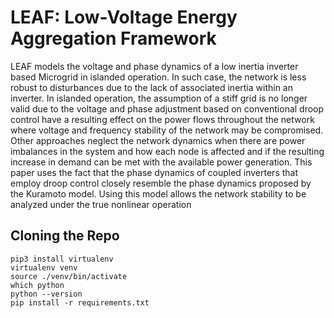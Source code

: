 # LEAF: Low-Voltage Energy Aggregation Framework

LEAF models the voltage and phase dynamics of a low inertia inverter based Microgrid
in islanded operation. In such case, the network is less robust to disturbances due to the lack of associated
inertia within an inverter. In islanded operation, the assumption of a stiff grid is no longer valid
due to the voltage and phase adjustment based on conventional droop control have a resulting effect on the power
flows throughout the network where voltage and frequency stability of the network may be compromised. Other approaches neglect the network dynamics when 
there are power imbalances in the system and how each node is affected and if the resulting increase in demand can be met with the
available power generation. This paper uses the fact that the phase dynamics of coupled inverters that
employ droop control closely resemble the phase dynamics proposed by the Kuramoto model. Using this
model allows the network stability to be analyzed under the true nonlinear operation

## Cloning the Repo
```
pip3 install virtualenv
virtualenv venv
source ./venv/bin/activate
which python
python --version
pip install -r requirements.txt
```
